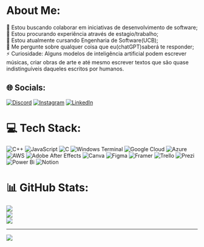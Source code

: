 #  About Me:
🔭 Estou buscando colaborar em iniciativas de desenvolvimento de software;<br>🤝 Estou procurando experiência através de estagio/trabalho;<br>🌱 Estou atualmente cursando Engenharia de Software(UCB);<br>💬 Me pergunte sobre qualquer coisa que eu(chatGPT)saberá te responder;<br>⚡ Curiosidade: Alguns modelos de inteligência artificial podem escrever músicas, criar obras de arte e até mesmo escrever textos que são quase indistinguíveis daqueles escritos por humanos.


## 🌐 Socials:
[![Discord](https://img.shields.io/badge/Discord-%237289DA.svg?logo=discord&logoColor=white)](https://discord.gg/Matheusinho#4848) [![Instagram](https://img.shields.io/badge/Instagram-%23E4405F.svg?logo=Instagram&logoColor=white)](https://instagram.com/zmatheusinhoz) [![LinkedIn](https://img.shields.io/badge/LinkedIn-%230077B5.svg?logo=linkedin&logoColor=white)](https://linkedin.com/in/matheus-oliveira-51b625162) 

# 💻 Tech Stack:
![C++](https://img.shields.io/badge/c++-%2300599C.svg?style=for-the-badge&logo=c%2B%2B&logoColor=white) ![JavaScript](https://img.shields.io/badge/javascript-%23323330.svg?style=for-the-badge&logo=javascript&logoColor=%23F7DF1E) ![C](https://img.shields.io/badge/c-%2300599C.svg?style=for-the-badge&logo=c&logoColor=white) ![Windows Terminal](https://img.shields.io/badge/Windows%20Terminal-%234D4D4D.svg?style=for-the-badge&logo=windows-terminal&logoColor=white) ![Google Cloud](https://img.shields.io/badge/GoogleCloud-%234285F4.svg?style=for-the-badge&logo=google-cloud&logoColor=white) ![Azure](https://img.shields.io/badge/azure-%230072C6.svg?style=for-the-badge&logo=microsoftazure&logoColor=white) ![AWS](https://img.shields.io/badge/AWS-%23FF9900.svg?style=for-the-badge&logo=amazon-aws&logoColor=white) ![Adobe After Effects](https://img.shields.io/badge/Adobe%20After%20Effects-9999FF.svg?style=for-the-badge&logo=Adobe%20After%20Effects&logoColor=white) ![Canva](https://img.shields.io/badge/Canva-%2300C4CC.svg?style=for-the-badge&logo=Canva&logoColor=white) ![Figma](https://img.shields.io/badge/figma-%23F24E1E.svg?style=for-the-badge&logo=figma&logoColor=white) ![Framer](https://img.shields.io/badge/Framer-black?style=for-the-badge&logo=framer&logoColor=blue) ![Trello](https://img.shields.io/badge/Trello-%23026AA7.svg?style=for-the-badge&logo=Trello&logoColor=white) ![Prezi](https://img.shields.io/badge/Prezi-%23000000.svg?style=for-the-badge&logo=Prezi&logoColor=white) ![Power Bi](https://img.shields.io/badge/power_bi-F2C811?style=for-the-badge&logo=powerbi&logoColor=black) ![Notion](https://img.shields.io/badge/Notion-%23000000.svg?style=for-the-badge&logo=notion&logoColor=white)
# 📊 GitHub Stats:
![](https://github-readme-stats.vercel.app/api?username=MatheusOliveiraFidelioMarinho&theme=onedark&hide_border=false&include_all_commits=false&count_private=false)<br/>
![](https://github-readme-streak-stats.herokuapp.com/?user=MatheusOliveiraFidelioMarinho&theme=onedark&hide_border=false)<br/>
![](https://github-readme-stats.vercel.app/api/top-langs/?username=MatheusOliveiraFidelioMarinho&theme=onedark&hide_border=false&include_all_commits=false&count_private=false&layout=compact)

---
[![](https://visitcount.itsvg.in/api?id=MatheusOliveiraFidelioMarinho&icon=0&color=0)](https://visitcount.itsvg.in)

<!-- Proudly created with GPRM ( https://gprm.itsvg.in ) -->
